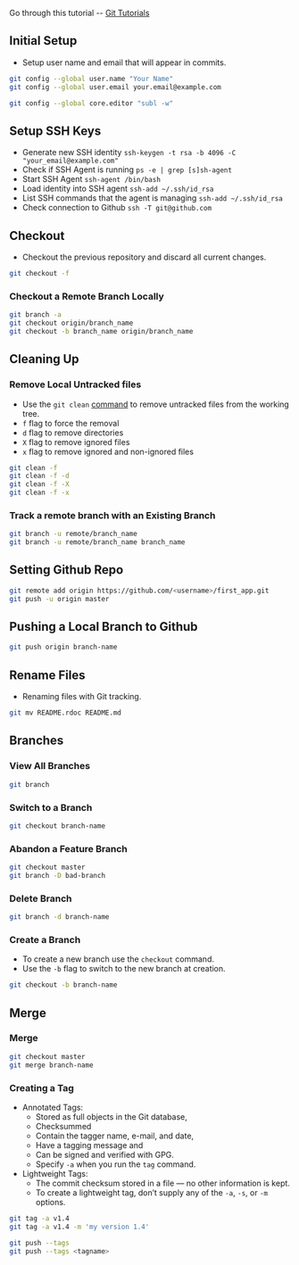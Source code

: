 ﻿Go through this tutorial -- [Git Tutorials](https://www.atlassian.com/git/tutorial)


## Initial Setup
- Setup user name and email that will appear in commits.

```bash
git config --global user.name "Your Name"
git config --global user.email your.email@example.com
```

```bash
git config --global core.editor "subl -w"
```

## Setup SSH Keys
 
- Generate new SSH identity `ssh-keygen -t rsa -b 4096 -C "your_email@example.com"`                                                                
- Check if SSH Agent is running `ps -e | grep [s]sh-agent`
- Start SSH Agent `ssh-agent /bin/bash`                                                                                                            
- Load identity into SSH agent `ssh-add ~/.ssh/id_rsa`                                                                                             
- List SSH commands that the agent is managing `ssh-add ~/.ssh/id_rsa`                                                                             
- Check connection to Github `ssh -T git@github.com`


## Checkout
- Checkout the previous repository and discard all current changes.

```bash
git checkout -f
```

### Checkout a Remote Branch Locally

```bash
git branch -a
git checkout origin/branch_name
git checkout -b branch_name origin/branch_name
```

## Cleaning Up

### Remove Local Untracked files
- Use the `git clean` [command](http://git-scm.com/docs/git-clean) to remove untracked files from the working tree.
- `f` flag to force the removal
- `d` flag to remove directories
- `X` flag to remove ignored files
- `x` flag to remove ignored and non-ignored files

```bash
git clean -f
git clean -f -d
git clean -f -X
git clean -f -x
```


### Track a remote branch with an Existing Branch

```bash
git branch -u remote/branch_name
git branch -u remote/branch_name branch_name
```


## Setting Github Repo

```bash
git remote add origin https://github.com/<username>/first_app.git
git push -u origin master
```


## Pushing a Local Branch to Github

```bash
git push origin branch-name
```


## Rename Files
- Renaming files with Git tracking.

```bash
git mv README.rdoc README.md
```


## Branches

### View All Branches

```bash
git branch
```

### Switch to a Branch

```bash
git checkout branch-name
```

### Abandon a Feature Branch

```bash
git checkout master
git branch -D bad-branch
```


### Delete Branch

```bash
git branch -d branch-name
```


### Create a Branch
- To create a new branch use the `checkout` command.
- Use the `-b` flag to switch to the new branch at creation.

```bash
git checkout -b branch-name
```


## Merge

### Merge

```bash
git checkout master
git merge branch-name
```


### Creating a Tag
- Annotated Tags: 
	- Stored as full objects in the Git database, 
	- Checksummed
	- Contain the tagger name, e-mail, and date, 
	- Have a tagging message and 
	- Can be signed and verified with GPG.
	- Specify `-a` when you run the `tag` command.
- Lightweight Tags: 
	- The commit checksum stored in a file — no other information is kept. 
	- To create a lightweight tag, don’t supply any of the `-a`, `-s`, or `-m` options.

```bash
git tag -a v1.4
git tag -a v1.4 -m 'my version 1.4'
```

```bash
git push --tags
git push --tags <tagname>
```